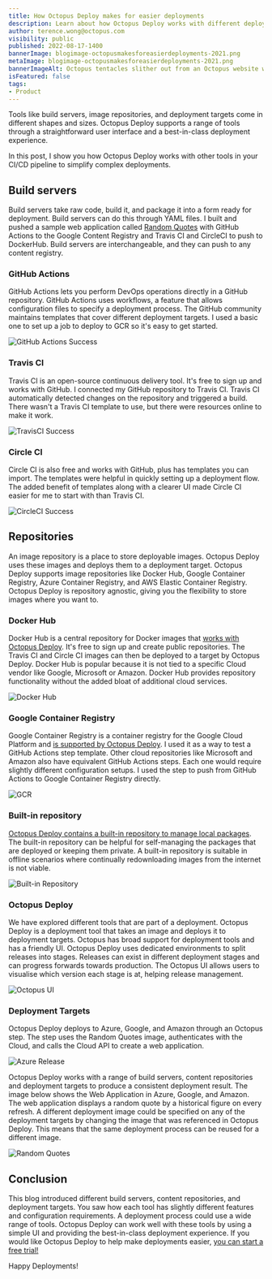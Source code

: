 ```yaml
---
title: How Octopus Deploy makes for easier deployments
description: Learn about how Octopus Deploy works with different deployment tools and makes deployments easier.
author: terence.wong@octopus.com
visibility: public
published: 2022-08-17-1400
bannerImage: blogimage-octopusmakesforeasierdeployments-2021.png
metaImage: blogimage-octopusmakesforeasierdeployments-2021.png
bannerImageAlt: Octopus tentacles slither out from an Octopus website window. Each tentacle holds a logo: Docker, AWS, GCP and CircleCI.
isFeatured: false
tags:
- Product
---
```


Tools like build servers, image repositories, and deployment targets come in different shapes and sizes. Octopus Deploy supports a range of tools through a straightforward user interface and a best-in-class deployment experience. 

In this post, I show you how Octopus Deploy works with other tools in your CI/CD pipeline to simplify complex deployments.

## Build servers

Build servers take raw code, build it, and package it into a form ready for deployment. Build servers can do this through YAML files. I built and pushed a sample web application called [Random Quotes](https://github.com/OctopusSamples/RandomQuotes-JS) with GitHub Actions to the Google Content Registry and Travis CI and CircleCI to push to DockerHub. Build servers are interchangeable, and they can push to any content registry.

### GitHub Actions

GitHub Actions lets you perform DevOps operations directly in a GitHub repository. GitHub Actions uses workflows, a feature that allows configuration files to specify a deployment process. The GitHub community maintains templates that cover different deployment targets. I used a basic one to set up a job to deploy to GCR so it's easy to get started.

![GitHub Actions Success](github-actions-success.png "width=500")

### Travis CI

Travis CI is an open-source continuous delivery tool. It's free to sign up and works with GitHub. I connected my GitHub repository to Travis CI. Travis CI automatically detected changes on the repository and triggered a build. There wasn't a Travis CI template to use, but there were resources online to make it work.

![TravisCI Success](travisci-success.png "width=500")

### Circle CI

Circle CI is also free and works with GitHub, plus has templates you can import. The templates were helpful in quickly setting up a deployment flow. The added benefit of templates along with a clearer UI made Circle CI easier for me to start with than Travis CI.

![CircleCI Success](circleci-success.png "width=500")

## Repositories

An image repository is a place to store deployable images. Octopus Deploy uses these images and deploys them to a deployment target. Octopus Deploy supports image repositories like Docker Hub, Google Container Registry, Azure Container Registry, and AWS Elastic Container Registry. Octopus Deploy is repository agnostic, giving you the flexibility to store images where you want to.

### Docker Hub

Docker Hub is a central repository for Docker images that [works with Octopus Deploy](https://octopus.com/docs/packaging-applications/package-repositories/guides/container-registries/docker-hub). It's free to sign up and create public repositories. The Travis CI and Circle CI images can then be deployed to a target by Octopus Deploy. Docker Hub is popular because it is not tied to a specific Cloud vendor like Google, Microsoft or Amazon. Docker Hub provides repository functionality without the added bloat of additional cloud services. 

![Docker Hub](dockerhub.png "width=500")

### Google Container Registry

Google Container Registry is a container registry for the Google Cloud Platform and [is supported by Octopus Deploy](https://octopus.com/docs/packaging-applications/package-repositories/guides/container-registries/google-container-registry). I used it as a way to test a GitHub Actions step template. Other cloud repositories like Microsoft and Amazon also have equivalent GitHub Actions steps. Each one would require slightly different configuration setups. I used the step to push from GitHub Actions to Google Container Registry directly.

![GCR](gcr.png "width=500")

### Built-in repository

[Octopus Deploy contains a built-in repository to manage local packages](https://octopus.com/docs/packaging-applications/package-repositories/built-in-repository). The built-in repository can be helpful for self-managing the packages that are deployed or keeping them private. A built-in repository is suitable in offline scenarios where continually redownloading images from the internet is not viable. 

![Built-in Repository](built-in-repository.png "width=500")

### Octopus Deploy

We have explored different tools that are part of a deployment. Octopus Deploy is a deployment tool that takes an image and deploys it to deployment targets. Octopus has broad support for deployment tools and has a friendly UI. Octopus Deploy uses dedicated environments to split releases into stages. Releases can exist in different deployment stages and can progress forwards towards production. The Octopus UI allows users to visualise which version each stage is at, helping release management.

![Octopus UI](octopus-ui.png "width=500")

### Deployment Targets

Octopus Deploy deploys to Azure, Google, and Amazon through an Octopus step. The step uses the Random Quotes image, authenticates with the Cloud, and calls the Cloud API to create a web application.

![Azure Release](azure-release.png "width=500")

Octopus Deploy works with a range of build servers, content repositories and deployment targets to produce a consistent deployment result. The image below shows the Web Application in Azure, Google, and Amazon. The web application displays a random quote by a historical figure on every refresh. A different deployment image could be specified on any of the deployment targets by changing the image that was referenced in Octopus Deploy. This means that the same deployment process can be reused for a different image. 

![Random Quotes](random-quotes.png "width=500")

## Conclusion

This blog introduced different build servers, content repositories, and deployment targets. You saw how each tool has slightly different features and configuration requirements. A deployment process could use a wide range of tools. Octopus Deploy can work well with these tools by using a simple UI and providing the best-in-class deployment experience. If you would like Octopus Deploy to help make deployments easier, [you can start a free trial!](https://octopus.com/start)

Happy Deployments!
